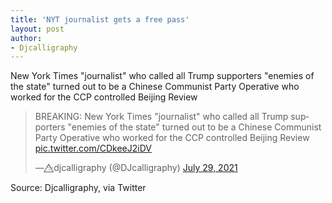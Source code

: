 ```yaml
---
title: 'NYT journalist gets a free pass'
layout: post
author:
- Djcalligraphy
---
```


New York Times "journalist" who called all Trump supporters "enemies of the state" turned out to be a Chinese Communist Party Operative who worked for the CCP controlled Beijing Review

<blockquote class="twitter-tweet"><p lang="en" dir="ltr">BREAKING: New York Times &quot;journalist&quot; who called all Trump supporters &quot;enemies of the state&quot; turned out to be a Chinese Communist Party Operative who worked for the CCP controlled Beijing Review <a href="https://t.co/CDkeeJ2iDV">pic.twitter.com/CDkeeJ2iDV</a></p>&mdash; ✨⃤djcalligraphy (@DJcalligraphy) <a href="https://twitter.com/DJcalligraphy/status/1420537856393572353?ref_src=twsrc%5Etfw">July 29, 2021</a></blockquote> <script async src="https://platform.twitter.com/widgets.js" charset="utf-8"></script>

Source: Djcalligraphy, via Twitter
